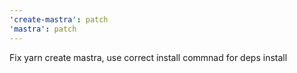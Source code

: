 ```yaml
---
'create-mastra': patch
'mastra': patch
---
```


Fix yarn create mastra, use correct install commnad for deps install
